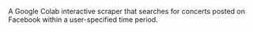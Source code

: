 A Google Colab interactive scraper that searches for concerts posted on Facebook within a user-specified time period.

